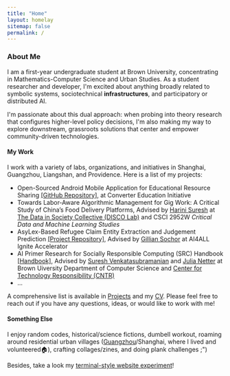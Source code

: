 ```yaml
---
title: "Home"
layout: homelay
sitemap: false
permalink: /
---
```


### About Me

I am a first-year undergraduate student at Brown University, concentrating in Mathematics-Computer Science and Urban Studies. As a student researcher and developer, I'm excited about anything broadly related to symbolic systems, sociotechnical **infrastructures**, and participatory or distributed AI. 

I'm passionate about this dual approach: when probing into theory research that configures higher-level policy decisions, I'm also making my way to explore downstream, grassroots solutions that center and empower community-driven technologies. 
   


#### My Work

I work with a variety of labs, organizations, and initiatives in Shanghai, Guangzhou, Liangshan, and Providence. Here is a list of my projects: 
- Open-Sourced Android Mobile Application for Educational Resource Sharing [[GitHub Repository]](https://github.com/jiayiw005/converter-android-app), at Converter Education Initiative
- Towards Labor-Aware Algorithmic Management for Gig Work: A Critical Study of China’s Food Delivery Platforms, Advised by [Harini Suresh](https://harinisuresh.com/) at [The Data in Society Collective (DISCO Lab)](https://discolab.cs.brown.edu/) and CSCI 2952W *Critical Data and Machine Learning Studies*
- AsyLex-Based Refugee Claim Entity Extraction and Judgement Prediction [[Project Repository]](https://github.com/jiayiw005/refugee-claim-classifier), Advised by [Gillian Sochor](https://theorg.com/org/ai4all/org-chart/gillian-sochor) at AI4ALL Ignite Accelerator
- AI Primer Research for Socially Responsible Computing (SRC) Handbook [[Handbook]](https://src-handbook-infrastructure-team.github.io/srch/), Advised by [Suresh Venkatasubramanian](https://dsi.brown.edu/people/suresh-venkatasubramanian) and [Julia Netter](http://www.julianetter.de/) at Brown Uiversity Department of Computer Science and [Center for Technology Responsibility (CNTR)](https://cntr.brown.edu/)
- ...

A comprehensive list is available in [Projects](https://jiayiw005.github.io/projects/) and my [CV](https://jiayiw005.github.io/cv/cv.pdf). Please feel free to reach out if you have any questions, ideas, or would like to work with me! 

#### Something Else

I enjoy random codes, historical/science fictions, dumbell workout, roaming around residential urban villages ([Guangzhou](https://earth.google.com/earth/d/1YTg7TO4ODp5iSL_rj1xVqPlo7tOaysCh?usp=sharing)/Shanghai, where I lived and volunteered🏠), crafting collages/zines, and doing plank challenges ;")

Besides, take a look my [terminal-style website experiment]()! 